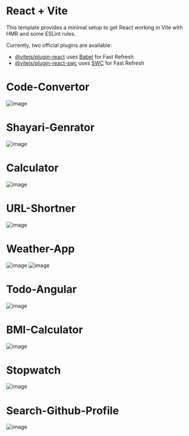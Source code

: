 # React + Vite

This template provides a minimal setup to get React working in Vite with HMR and some ESLint rules.

Currently, two official plugins are available:

- [@vitejs/plugin-react](https://github.com/vitejs/vite-plugin-react/blob/main/packages/plugin-react/README.md) uses [Babel](https://babeljs.io/) for Fast Refresh
- [@vitejs/plugin-react-swc](https://github.com/vitejs/vite-plugin-react-swc) uses [SWC](https://swc.rs/) for Fast Refresh

# Code-Convertor
![image](https://github.com/Satyamjha24/Mini_Projects/assets/107462251/715a8075-5c09-4154-bf03-f17940b5ddcb)

# Shayari-Genrator
![image](https://github.com/Satyamjha24/Mini_Projects/assets/107462251/13bbba08-73e1-4d63-8ba3-cf9220cb6691)

# Calculator
![image](https://github.com/Satyamjha24/Mini_Projects/assets/107462251/4ca08d67-7ff1-405c-a037-cf79f0fded79)

# URL-Shortner
![image](https://github.com/Satyamjha24/Mini_Projects/assets/107462251/1987f8a6-b445-4f7b-bf88-88bdb8b3d33b)

# Weather-App
![image](https://github.com/Satyamjha24/Mini_Projects/assets/107462251/f7de4287-48a3-47fa-a18e-23b1d75533d9)
![image](https://github.com/Satyamjha24/Mini_Projects/assets/107462251/24d7816c-044a-4d66-ae5a-ab67a10c8342)

# Todo-Angular
![image](https://github.com/Satyamjha24/Mini_Projects/assets/107462251/59389b6b-6738-42a2-9f57-f093ef059ff8)

# BMI-Calculator
![image](https://github.com/Satyamjha24/Mini_Projects/assets/107462251/018cf126-dded-4348-921d-05d98de0f796)

# Stopwatch
![image](https://github.com/Satyamjha24/Mini_Projects/assets/107462251/95219754-845d-4ece-9a5f-6931719570e3)

# Search-Github-Profile
![image](https://github.com/Satyamjha24/Mini_Projects/assets/107462251/4975728c-000d-4f29-bce4-84fdafab6758)



